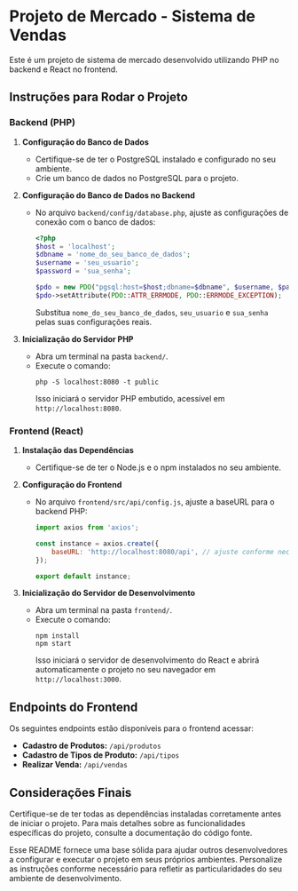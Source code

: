 # Projeto de Mercado - Sistema de Vendas

Este é um projeto de sistema de mercado desenvolvido utilizando PHP no backend e React no frontend.

## Instruções para Rodar o Projeto

### Backend (PHP)

1. **Configuração do Banco de Dados**
   - Certifique-se de ter o PostgreSQL instalado e configurado no seu ambiente.
   - Crie um banco de dados no PostgreSQL para o projeto.

2. **Configuração do Banco de Dados no Backend**
   - No arquivo `backend/config/database.php`, ajuste as configurações de conexão com o banco de dados:
     ```php
     <?php
     $host = 'localhost';
     $dbname = 'nome_do_seu_banco_de_dados';
     $username = 'seu_usuario';
     $password = 'sua_senha';
     
     $pdo = new PDO("pgsql:host=$host;dbname=$dbname", $username, $password);
     $pdo->setAttribute(PDO::ATTR_ERRMODE, PDO::ERRMODE_EXCEPTION);
     ```
     Substitua `nome_do_seu_banco_de_dados`, `seu_usuario` e `sua_senha` pelas suas configurações reais.

3. **Inicialização do Servidor PHP**
   - Abra um terminal na pasta `backend/`.
   - Execute o comando:
     ```
     php -S localhost:8080 -t public
     ```
     Isso iniciará o servidor PHP embutido, acessível em `http://localhost:8080`.

### Frontend (React)

1. **Instalação das Dependências**
   - Certifique-se de ter o Node.js e o npm instalados no seu ambiente.

2. **Configuração do Frontend**
   - No arquivo `frontend/src/api/config.js`, ajuste a baseURL para o backend PHP:
     ```javascript
     import axios from 'axios';
     
     const instance = axios.create({
         baseURL: 'http://localhost:8080/api', // ajuste conforme necessário
     });
     
     export default instance;
     ```

3. **Inicialização do Servidor de Desenvolvimento**
   - Abra um terminal na pasta `frontend/`.
   - Execute o comando:
     ```
     npm install
     npm start
     ```
     Isso iniciará o servidor de desenvolvimento do React e abrirá automaticamente o projeto no seu navegador em `http://localhost:3000`.

## Endpoints do Frontend

Os seguintes endpoints estão disponíveis para o frontend acessar:

- **Cadastro de Produtos:** `/api/produtos`
- **Cadastro de Tipos de Produto:** `/api/tipos`
- **Realizar Venda:** `/api/vendas`

## Considerações Finais

Certifique-se de ter todas as dependências instaladas corretamente antes de iniciar o projeto. Para mais detalhes sobre as funcionalidades específicas do projeto, consulte a documentação do código fonte.

Esse README fornece uma base sólida para ajudar outros desenvolvedores a configurar e executar o projeto em seus próprios ambientes. Personalize as instruções conforme necessário para refletir as particularidades do seu ambiente de desenvolvimento.
